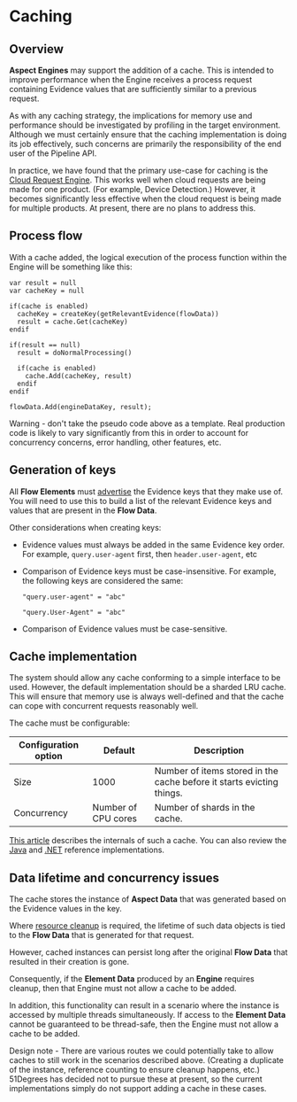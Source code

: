 # Caching

## Overview

**Aspect Engines** may support the addition of a cache.
This is intended to improve performance when the Engine receives a process
request containing Evidence values that are sufficiently similar to a previous request.

As with any caching strategy, the implications for memory use and
performance should be investigated by profiling in the target environment.
Although we must certainly ensure that the caching implementation is doing its
job effectively, such concerns are primarily the responsibility of the end
user of the Pipeline API.

In practice, we have found that the primary use-case for caching is the
[Cloud Request Engine](../pipeline-elements/cloud-request-engine.md).
This works well when cloud requests are being made for one product.
(For example, Device Detection.) However, it becomes significantly less
effective when the cloud request is being made for multiple products.
At present, there are no plans to address this.

## Process flow

With a cache added, the logical execution of the process function within
the Engine will be something like this:

```
var result = null
var cacheKey = null

if(cache is enabled)
  cacheKey = createKey(getRelevantEvidence(flowData))
  result = cache.Get(cacheKey)
endif

if(result == null)
  result = doNormalProcessing()

  if(cache is enabled)
    cache.Add(cacheKey, result)
  endif
endif

flowData.Add(engineDataKey, result);
```

Warning - don't take the pseudo code above as a template. Real production code
is likely to vary significantly from this in order to account for concurrency
concerns, error handling, other features, etc.

## Generation of keys

All **Flow Elements** must [advertise](advertize-accepted-evidence.md) the
Evidence keys that they make use of.
You will need to use this to build a list of the relevant Evidence keys
and values that are present in the **Flow Data**.

Other considerations when creating keys:
- Evidence values must always be added in the same Evidence key order.
  For example, `query.user-agent` first, then `header.user-agent`, etc

- Comparison of Evidence keys must be case-insensitive. For example,
  the following keys are considered the same:

  ```
  "query.user-agent" = "abc"
  ```

  ```
  "query.User-Agent" = "abc"
  ```
- Comparison of Evidence values must be case-sensitive.

## Cache implementation

The system should allow any cache conforming to a simple interface to be
used.
However, the default implementation should be a sharded LRU cache.
This will ensure that memory use is always well-defined and that the cache
can cope with concurrent requests reasonably well.

The cache must be configurable:

| Configuration option | Default             | Description                                                           |
|----------------------|---------------------|-----------------------------------------------------------------------|
| Size                 | 1000                | Number of items stored in the cache before it starts evicting things. |
| Concurrency          | Number of CPU cores | Number of shards in the cache.                                        |

[This article](https://medium.com/@yewang2018/lru-cache-design-8257850a69fe)
describes the internals of such a cache. You can also review the
[Java](https://github.com/51Degrees/pipeline-java/blob/master/pipeline.caching/src/main/java/fiftyone/caching/LruCacheBase.java)
and [.NET](https://github.com/51Degrees/caching-dotnet/blob/master/FiftyOne.Caching/LruCacheBase.cs)
reference implementations.

## Data lifetime and concurrency issues

The cache stores the instance of **Aspect Data** that was generated based
on the Evidence values in the key.

Where [resource cleanup](resource-cleanup.md) is required, the lifetime
of such data objects is tied to the **Flow Data** that is generated for
that request.

However, cached instances can persist long after the original **Flow Data**
that resulted in their creation is gone.

Consequently, if the **Element Data** produced by an **Engine** requires
cleanup, then that Engine must not allow a cache to be added.

In addition, this functionality can result in a scenario where the
instance is accessed by multiple threads simultaneously.
If access to the **Element Data** cannot be guaranteed to be thread-safe,
then the Engine must not allow a cache to be added.

Design note - There are various routes we could potentially take to allow
caches to still work in the scenarios described above. (Creating a duplicate
of the instance, reference counting to ensure cleanup happens, etc.)
51Degrees has decided not to pursue these at present, so the current
implementations simply do not support adding a cache in these cases.
